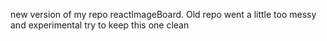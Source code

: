 new version of my repo reactImageBoard.
Old repo went a little too messy and experimental try to keep this one clean
